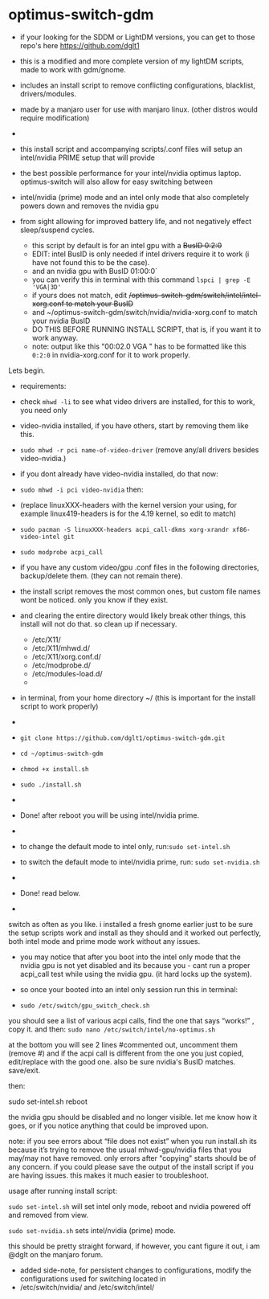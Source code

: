 # optimus-switch-gdm
- if your looking for the SDDM or LightDM versions, you can get to those repo's here https://github.com/dglt1
- this is a modified and more complete version of my lightDM scripts, made to work with gdm/gnome. 
- includes an install script to remove conflicting configurations, blacklist, drivers/modules. 
- made by a manjaro user for use with manjaro linux. (other distros would require modification)
- 
- this install script and accompanying scripts/.conf files will setup an intel/nvidia PRIME setup that will provide
- the best possible performance for your intel/nvidia optimus laptop. optimus-switch will also allow for easy switching between
- intel/nvidia (prime) mode and an intel only mode that also completely powers down and removes the nvidia gpu
- from sight allowing for improved battery life, and not negatively effect sleep/suspend cycles.

  - this script by default is for an intel gpu with a ~~BusID 0:2:0~~
  - EDIT: intel BusID is only needed if intel drivers require it to work (i have not found this to be the case).
  - and an nvidia gpu with BusID 01:00:0`
  - you can verify this in terminal with this command `lspci | grep -E 'VGA|3D'`
  - if yours does not match, edit ~~/optimus-switch-gdm/switch/intel/intel-xorg.conf to match your BusID~~
  - and ~/optimus-switch-gdm/switch/nvidia/nvidia-xorg.conf  to match your nvidia BusID
  - DO THIS BEFORE RUNNING INSTALL SCRIPT, that is, if you want it to work anyway.
  - note: output like this "00:02.0 VGA " has to be formatted like this `0:2:0` in nvidia-xorg.conf for it to work properly.


Lets begin.
- requirements:
 - check `mhwd -li` to see what video drivers are installed, for this to work, you need only
 - video-nvidia installed, if you have others, start by removing them like this.
 - `sudo mhwd -r pci name-of-video-driver` (remove any/all drivers besides video-nvidia.)
- if you dont already have video-nvidia installed, do that now:
- `sudo mhwd -i pci video-nvidia`
then:
- (replace linuxXXX-headers with the kernel version your using, for example linux419-headers is for the 4.19 kernel, so edit to match)
 - `sudo pacman -S linuxXXX-headers acpi_call-dkms xorg-xrandr xf86-video-intel git` 
 - `sudo modprobe acpi_call`

- if you have any custom video/gpu .conf files in the following directories, backup/delete them. (they can not remain there).
- the install script removes the most common ones, but custom file names wont be noticed. only you know if they exist.
- and clearing the entire directory would likely break other things, this install will not do that. so clean up if necessary.
   - /etc/X11/
   - /etc/X11/mhwd.d/
   - /etc/X11/xorg.conf.d/
   - /etc/modprobe.d/
   - /etc/modules-load.d/
   -
- in terminal, from your home directory ~/  (this is important for the install script to work properly)
- 
- `git clone https://github.com/dglt1/optimus-switch-gdm.git`
- `cd ~/optimus-switch-gdm`
- `chmod +x install.sh`
- `sudo ./install.sh`
- 
-  Done! after reboot you will be using intel/nvidia prime. 
- 
- to change the default mode to intel only, run:`sudo set-intel.sh`
- to switch the default mode to intel/nvidia prime, run: `sudo set-nvidia.sh`
- 
- Done! read below.
-
switch as often as you like. i installed a fresh gnome earlier just to be sure the setup scripts work and install as they should and it worked out perfectly, both intel mode and prime mode work without any issues.

- you may notice that after you boot into the intel only mode that the nvidia gpu is not yet disabled and its because you - cant run a proper acpi_call test while using the nvidia gpu. (it hard locks up the system).

- so once your booted into an intel only session run this in terminal:
- `sudo /etc/switch/gpu_switch_check.sh`

you should see a list of various acpi calls, find the one that says “works!” , copy it. and then:
`sudo nano /etc/switch/intel/no-optimus.sh`

at the bottom you will see 2 lines #commented out, uncomment them (remove #) and if the acpi call is different from the one you just copied, edit/replace with the good one. also be sure nvidia's BusID matches. save/exit.

then:

sudo set-intel.sh
reboot

the nvidia gpu should be disabled and no longer visible. let me know how it goes, or if you notice anything that could be improved upon.

note: if you see errors about “file does not exist” when you run install.sh its because it’s trying to remove the usual mhwd-gpu/nvidia files that you may/may not have removed. only errors after "copying" starts should be of any concern. if you could please save the output of the install script if you are having issues. this makes it much easier to troubleshoot.


usage after running install script:  

`sudo set-intel.sh` will set intel only mode, reboot and nvidia powered off and removed from view.

`sudo set-nvidia.sh`  sets intel/nvidia (prime) mode.

this should be pretty straight forward, if however, you cant figure it out, i am @dglt on the manjaro forum. 


- added side-note, for persistent changes to configurations, modify the configurations used for switching located in
 - /etc/switch/nvidia/  and  /etc/switch/intel/  
